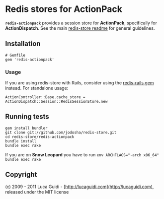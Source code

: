 # Redis stores for ActionPack

__`redis-actionpack`__ provides a session store for __ActionPack__, specifically for __ActionDispatch__. See the main [redis-store readme](https://github.com/jodosha/redis-store) for general guidelines.

## Installation

    # Gemfile
    gem 'redis-actionpack'

### Usage

If you are using redis-store with Rails, consider using the [redis-rails gem](https://github.com/jodosha/redis-store/tree/master/redis-rails) instead. For standalone usage:

    ActionController::Base.cache_store = ActionDispatch::Session::RedisSessionStore.new

## Running tests

    gem install bundler
    git clone git://github.com/jodosha/redis-store.git
    cd redis-store/redis-actionpack
    bundle install
    bundle exec rake

If you are on **Snow Leopard** you have to run `env ARCHFLAGS="-arch x86_64" bundle exec rake`

## Copyright

(c) 2009 - 2011 Luca Guidi - [http://lucaguidi.com](http://lucaguidi.com), released under the MIT license
